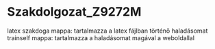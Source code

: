 # Szakdolgozat_Z9272M
latex szakdoga mappa: tartalmazza a latex fájlban történő haladásomat
trainself mappa: tartalmazza a haladásomat magával a weboldallal 